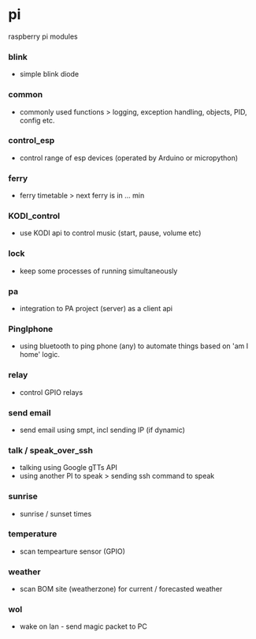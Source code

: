 # pi
raspberry pi modules

### blink 
- simple blink diode 

### common 
- commonly used functions > logging, exception handling, objects, PID, config etc. 

### control_esp
- control range of esp devices (operated by Arduino or micropython)

### ferry 
- ferry timetable > next ferry is in ... min 

### KODI_control 
- use KODI api to control music (start, pause, volume etc)

### lock 
- keep some processes of running simultaneously 

### pa 
- integration to PA project (server) as a client api

### PingIphone 
- using bluetooth to ping phone (any) to automate things based on 'am I home' logic. 

### relay 
- control GPIO relays 

### send email 
- send email using smpt, incl sending IP (if dynamic)

### talk / speak_over_ssh
- talking using Google gTTs API 
- using another PI to speak > sending ssh command to speak

### sunrise 
- sunrise / sunset times 

### temperature 
- scan tempearture sensor (GPIO)

### weather 
- scan BOM site (weatherzone) for current / forecasted weather 

### wol 
- wake on lan - send magic packet to PC

